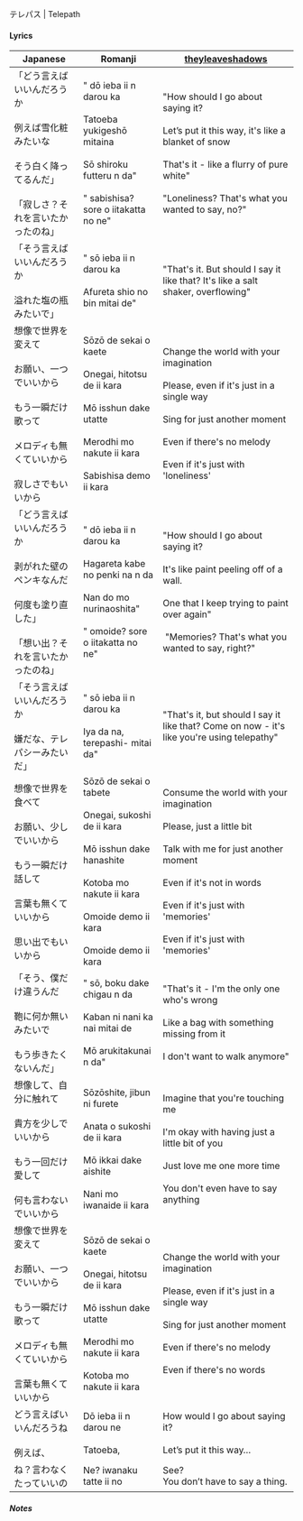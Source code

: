 テレパス | Telepath
#### Lyrics

| Japanese                                                                            | Romanji                                                                                                                                                                        | [theyleaveshadows](https://www.reddit.com/user/theyleaveshadows/)                                                                                                                                                                       |
| ----------------------------------------------------------------------------------- | ------------------------------------------------------------------------------------------------------------------------------------------------------------------------------ | --------------------------------------------------------------------------------------------------------------------------------------------------------------------------------------------------------------------------------------- |
| 「どう言えばいいんだろうか<br><br>例えば雪化粧みたいな<br><br>そう白く降ってるんだ」<br><br>「寂しさ？それを言いたかったのね」         | " dō ieba ii n darou ka<br><br>Tatoeba yukigeshō mitaina<br><br>Sō shiroku futteru n da"<br><br>" sabishisa? sore o iitakatta no ne"                                           | "How should I go about saying it?<br><br>Let’s put it this way, it's like a blanket of snow<br><br>That's it - like a flurry of pure white"<br><br>"Loneliness? That's what you wanted to say, no?"                                     |
| 「そう言えばいいんだろうか<br><br>溢れた塩の瓶みたいで」<br>                                                | " sō ieba ii n darou ka<br><br>Afureta shio no bin mitai de"                                                                                                                   | "That's it. But should I say it like that? It's like a salt shaker, overflowing"                                                                                                                                                        |
| 想像で世界を変えて<br><br>お願い、一つでいいから<br><br>もう一瞬だけ歌って<br><br>メロディも無くていいから<br><br>寂しさでもいいから  | Sōzō de sekai o kaete<br><br>Onegai, hitotsu de ii kara<br><br>Mō isshun dake utatte<br><br>Merodhi mo nakute ii kara<br><br>Sabishisa demo ii kara                            | Change the world with your imagination<br><br>Please, even if it's just in a single way<br><br>Sing for just another moment<br><br>Even if there's no melody<br><br>Even if it's just with 'loneliness'                                 |
| 「どう言えばいいんだろうか<br><br>剥がれた壁のペンキなんだ<br><br>何度も塗り直した」<br><br>「想い出？それを言いたかったのね」         | " dō ieba ii n darou ka<br><br>Hagareta kabe no penki na n da<br><br>Nan do mo nurinaoshita"<br><br>" omoide? sore o iitakatta no ne"                                          | "How should I go about saying it?<br><br>It's like paint peeling off of a wall.<br><br>One that I keep trying to paint over again"<br><br> "Memories? That's what you wanted to say, right?"                                            |
| 「そう言えばいいんだろうか<br><br>嫌だな、テレパシーみたいだ」                                                 | " sō ieba ii n darou ka<br><br>Iya da na, terepashi- mitai da"                                                                                                                 | "That's it, but should I say it like that? Come on now - it's like you're using telepathy"                                                                                                                                              |
| 想像で世界を食べて<br><br>お願い、少しでいいから<br><br>もう一瞬だけ話して<br><br>言葉も無くていいから<br><br>思い出でもいいから    | Sōzō de sekai o tabete<br><br>Onegai, sukoshi de ii kara<br><br>Mō isshun dake hanashite<br><br>Kotoba mo nakute ii kara<br><br>Omoide demo ii kara<br><br>Omoide demo ii kara | Consume the world with your imagination<br><br>Please, just a little bit<br><br>Talk with me for just another moment<br><br>Even if it's not in words<br><br>Even if it's just with 'memories'<br><br>Even if it's just with 'memories' |
| 「そう、僕だけ違うんだ<br><br>鞄に何か無いみたいで<br><br>もう歩きたくないんだ」                                    | " sō, boku dake chigau n da<br><br>Kaban ni nani ka nai mitai de<br><br>Mō arukitakunai n da"                                                                                  | "That's it - I'm the only one who's wrong<br><br>Like a bag with something missing from it<br><br>I don't want to walk anymore"                                                                                                         |
| 想像して、自分に触れて<br><br>貴方を少しでいいから<br><br>もう一回だけ愛して<br><br>何も言わないでいいから                   | Sōzōshite, jibun ni furete<br><br>Anata o sukoshi de ii kara<br><br>Mō ikkai dake aishite<br><br>Nani mo iwanaide ii kara                                                      | Imagine that you're touching me<br><br>I'm okay with having just a little bit of you<br><br>Just love me one more time<br><br>You don't even have to say anything                                                                       |
| 想像で世界を変えて<br><br>お願い、一つでいいから<br><br>もう一瞬だけ歌って<br><br>メロディも無くていいから<br><br>言葉も無くていいから | Sōzō de sekai o kaete<br><br>Onegai, hitotsu de ii kara<br><br>Mō isshun dake utatte<br><br>Merodhi mo nakute ii kara<br><br>Kotoba mo nakute ii kara                          | Change the world with your imagination<br><br>Please, even if it's just in a single way<br><br>Sing for just another moment<br><br>Even if there's no melody<br><br>Even if there's no words                                            |
| どう言えばいいんだろうね<br><br>例えば、                                                            | Dō ieba ii n darou ne<br><br>Tatoeba,                                                                                                                                          | How would I go about saying it?<br><br>Let’s put it this way…                                                                                                                                                                           |
| ね？言わなくたっていいの                                                                        | Ne? iwanaku tatte ii no                                                                                                                                                        | See?<br>You don’t have to say a thing.                                                                                                                                                                                                  |
##### Notes
>